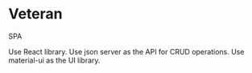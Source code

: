 # Veteran
SPA

Use React library.
Use json server as the API for CRUD operations.
Use material-ui as the UI library.
